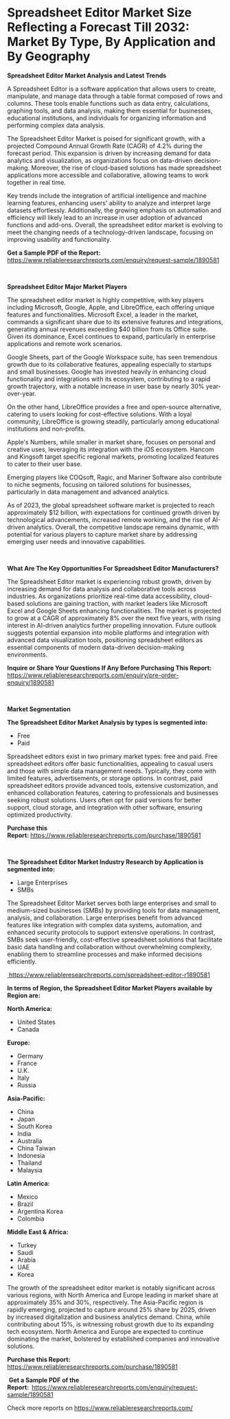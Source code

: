 <p><h1>Spreadsheet Editor Market Size Reflecting a Forecast Till 2032: Market By Type, By Application and By Geography</h1></p><p><strong>Spreadsheet Editor Market Analysis and Latest Trends</strong></p>
<p><p>A Spreadsheet Editor is a software application that allows users to create, manipulate, and manage data through a table format composed of rows and columns. These tools enable functions such as data entry, calculations, graphing tools, and data analysis, making them essential for businesses, educational institutions, and individuals for organizing information and performing complex data analysis.</p><p>The Spreadsheet Editor Market is poised for significant growth, with a projected Compound Annual Growth Rate (CAGR) of 4.2% during the forecast period. This expansion is driven by increasing demand for data analytics and visualization, as organizations focus on data-driven decision-making. Moreover, the rise of cloud-based solutions has made spreadsheet applications more accessible and collaborative, allowing teams to work together in real time.</p><p>Key trends include the integration of artificial intelligence and machine learning features, enhancing users' ability to analyze and interpret large datasets effortlessly. Additionally, the growing emphasis on automation and efficiency will likely lead to an increase in user adoption of advanced functions and add-ons. Overall, the spreadsheet editor market is evolving to meet the changing needs of a technology-driven landscape, focusing on improving usability and functionality.</p></p>
<p><strong>Get a Sample PDF of the Report:&nbsp;</strong> <a href="https://www.reliableresearchreports.com/enquiry/request-sample/1890581?utm_campaign=3284&utm_medium=2&utm_source=Github&utm_content=ia&utm_term=11032025&utm_id=spreadsheet-editor">https://www.reliableresearchreports.com/enquiry/request-sample/1890581</a></p>
<p>&nbsp;</p>
<p><strong>Spreadsheet Editor Major Market Players</strong></p>
<p><p>The spreadsheet editor market is highly competitive, with key players including Microsoft, Google, Apple, and LibreOffice, each offering unique features and functionalities. Microsoft Excel, a leader in the market, commands a significant share due to its extensive features and integrations, generating annual revenues exceeding $40 billion from its Office suite. Given its dominance, Excel continues to expand, particularly in enterprise applications and remote work scenarios.</p><p>Google Sheets, part of the Google Workspace suite, has seen tremendous growth due to its collaborative features, appealing especially to startups and small businesses. Google has invested heavily in enhancing cloud functionality and integrations with its ecosystem, contributing to a rapid growth trajectory, with a notable increase in user base by nearly 30% year-over-year.</p><p>On the other hand, LibreOffice provides a free and open-source alternative, catering to users looking for cost-effective solutions. With a loyal community, LibreOffice is growing steadily, particularly among educational institutions and non-profits.</p><p>Apple's Numbers, while smaller in market share, focuses on personal and creative uses, leveraging its integration with the iOS ecosystem. Hancom and Kingsoft target specific regional markets, promoting localized features to cater to their user base.</p><p>Emerging players like COQsoft, Ragic, and Mariner Software also contribute to niche segments, focusing on tailored solutions for businesses, particularly in data management and advanced analytics.</p><p>As of 2023, the global spreadsheet software market is projected to reach approximately $12 billion, with expectations for continued growth driven by technological advancements, increased remote working, and the rise of AI-driven analytics. Overall, the competitive landscape remains dynamic, with potential for various players to capture market share by addressing emerging user needs and innovative capabilities.</p></p>
<p>&nbsp;</p>
<p><strong>What Are The Key Opportunities For Spreadsheet Editor Manufacturers?</strong></p>
<p><p>The Spreadsheet Editor market is experiencing robust growth, driven by increasing demand for data analysis and collaborative tools across industries. As organizations prioritize real-time data accessibility, cloud-based solutions are gaining traction, with market leaders like Microsoft Excel and Google Sheets enhancing functionalities. The market is projected to grow at a CAGR of approximately 8% over the next five years, with rising interest in AI-driven analytics further propelling innovation. Future outlook suggests potential expansion into mobile platforms and integration with advanced data visualization tools, positioning spreadsheet editors as essential components of modern data-driven decision-making environments.</p></p>
<p><strong>Inquire or Share Your Questions If Any Before Purchasing This Report:</strong> <a href="https://www.reliableresearchreports.com/enquiry/pre-order-enquiry/1890581?utm_campaign=3284&utm_medium=2&utm_source=Github&utm_content=ia&utm_term=11032025&utm_id=spreadsheet-editor">https://www.reliableresearchreports.com/enquiry/pre-order-enquiry/1890581</a></p>
<p>&nbsp;</p>
<p><strong>Market Segmentation</strong></p>
<p><strong>The Spreadsheet Editor Market Analysis by types is segmented into:</strong></p>
<p><ul><li>Free</li><li>Paid</li></ul></p>
<p><p>Spreadsheet editors exist in two primary market types: free and paid. Free spreadsheet editors offer basic functionalities, appealing to casual users and those with simple data management needs. Typically, they come with limited features, advertisements, or storage options. In contrast, paid spreadsheet editors provide advanced tools, extensive customization, and enhanced collaboration features, catering to professionals and businesses seeking robust solutions. Users often opt for paid versions for better support, cloud storage, and integration with other software, ensuring optimized productivity.</p></p>
<p><strong>Purchase this Report:&nbsp;</strong><a href="https://www.reliableresearchreports.com/purchase/1890581?utm_campaign=3284&utm_medium=2&utm_source=Github&utm_content=ia&utm_term=11032025&utm_id=spreadsheet-editor">https://www.reliableresearchreports.com/purchase/1890581</a></p>
<p>&nbsp;</p>
<p><strong>The Spreadsheet Editor Market Industry Research by Application is segmented into:</strong></p>
<p><ul><li>Large Enterprises</li><li>SMBs</li></ul></p>
<p><p>The Spreadsheet Editor Market serves both large enterprises and small to medium-sized businesses (SMBs) by providing tools for data management, analysis, and collaboration. Large enterprises benefit from advanced features like integration with complex data systems, automation, and enhanced security protocols to support extensive operations. In contrast, SMBs seek user-friendly, cost-effective spreadsheet solutions that facilitate basic data handling and collaboration without overwhelming complexity, enabling them to streamline processes and make informed decisions efficiently.</p></p>
<p><a href="https://www.reliableresearchreports.com/spreadsheet-editor-r1890581?utm_campaign=3284&utm_medium=2&utm_source=Github&utm_content=ia&utm_term=11032025&utm_id=spreadsheet-editor">&nbsp;https://www.reliableresearchreports.com/spreadsheet-editor-r1890581</a></p>
<p><strong>In terms of Region, the Spreadsheet Editor Market Players available by Region are:</strong></p>
<p>
    <p> <strong> North America: </strong>
        <ul>
            <li>United States</li>
            <li>Canada</li>
        </ul>
        </p> 
    <p> <strong> Europe: </strong>
        <ul>
            <li>Germany</li>
            <li>France</li>
            <li>U.K.</li>
            <li>Italy</li>
            <li>Russia</li>
        </ul>
        </p> 
    <p> <strong> Asia-Pacific: </strong>
        <ul>
            <li>China</li>
            <li>Japan</li>
            <li>South Korea</li>
            <li>India</li>
            <li>Australia</li>
            <li>China Taiwan</li>
            <li>Indonesia</li>
            <li>Thailand</li>
            <li>Malaysia</li>
        </ul>
        </p> 
    <p> <strong> Latin America: </strong>
        <ul>
            <li>Mexico</li>
            <li>Brazil</li>
            <li>Argentina Korea</li>
            <li>Colombia</li>
        </ul>
        </p> 
    <p> <strong> Middle East & Africa: </strong>
        <ul>
            <li>Turkey</li>
            <li>Saudi</li>
            <li>Arabia</li>
            <li>UAE</li>
            <li>Korea</li>
        </ul>
    </p>
    </p>
<p><p>The growth of the spreadsheet editor market is notably significant across various regions, with North America and Europe leading in market share at approximately 35% and 30%, respectively. The Asia-Pacific region is rapidly emerging, projected to capture around 25% share by 2025, driven by increased digitalization and business analytics demand. China, while contributing about 15%, is witnessing robust growth due to its expanding tech ecosystem. North America and Europe are expected to continue dominating the market, bolstered by established companies and innovative solutions.</p></p>
<p><strong>Purchase this Report: </strong><a href="https://www.reliableresearchreports.com/purchase/1890581?utm_campaign=3284&utm_medium=2&utm_source=Github&utm_content=ia&utm_term=11032025&utm_id=spreadsheet-editor">https://www.reliableresearchreports.com/purchase/1890581</a></p>
<p>&nbsp;<strong>Get a Sample PDF of the Report:&nbsp;&nbsp;</strong><a href="https://www.reliableresearchreports.com/enquiry/request-sample/1890581?utm_campaign=3284&utm_medium=2&utm_source=Github&utm_content=ia&utm_term=11032025&utm_id=spreadsheet-editor">https://www.reliableresearchreports.com/enquiry/request-sample/1890581</a></p>
<p><strong></strong></p>
<p>Check more reports on <a href="https://www.reliableresearchreports.com/?utm_campaign=3284&utm_medium=2&utm_source=Github&utm_content=ia&utm_term=11032025&utm_id=spreadsheet-editor">https://www.reliableresearchreports.com/</a></p>